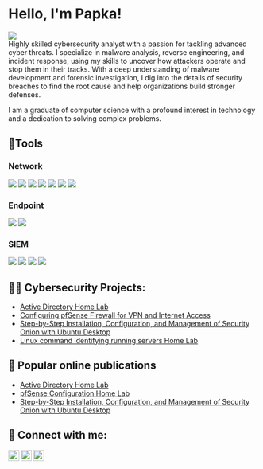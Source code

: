 <h1>Hello, I'm Papka!</h1>
<a href="https://linkedin.com/in/pius-emmanuel-papka-355b66194?"><img src="https://img.shields.io/badge/-LinkedIn-0072b1?&style=for-the-badge&logo=linkedin&logoColor=white" /></a></br>
Highly skilled cybersecurity analyst with a passion for tackling advanced cyber threats. I specialize in malware analysis, reverse engineering, and incident response, using my skills to uncover how attackers operate and stop them in their tracks. With a deep understanding of malware development and forensic investigation, I dig into the details of security breaches to find the root cause and help organizations build stronger defenses.

I am a graduate of computer science with a profound interest in technology and a dedication to solving complex problems.

<h2>🔱Tools</h2>
<h3>Network</h3>
<div>
    <img src="https://img.shields.io/badge/-Wireshark-1679A7?&style=for-the-badge&logo=Wireshark&logoColor=white" />
    <img src="https://img.shields.io/badge/-Tcpdump-AA0000?&style=for-the-badge&logo=Tcpdump&logoColor=white "/>
    <img src="https://img.shields.io/badge/-NetworkMiner-8E67A1?&style=for-the-badge&logo=NetworkMiner&logoColor=white "/>
    <img src="https://img.shields.io/badge/-Nmap-8ADEF7?&style=for-the-badge&logo=Nmap&logoColor=white" />
    <img src="https://img.shields.io/badge/-Suricata-EF3B2D?&style=for-the-badge&logo=Suricata&logoColor=white" />
    <img src="https://img.shields.io/badge/-Zeek-777BB4?&style=for-the-badge&logo=Zeek&logoColor=white" />
    <img src="https://img.shields.io/badge/-Arkime-317C89?&style=for-the-badge&logo=Arkime&logoColor=white" />
</div>

<h3>Endpoint</h3>
<div>
    <img src="https://img.shields.io/badge/-Microsoft_Defender_for_Endpoint-00A4EF?&style=for-the-badge&logo=Microsoft&logoColor=white" />
    <img src="https://img.shields.io/badge/-Velociraptor-4B275F?&style=for-the-badge&logo=Velociraptor&logoColor=white" />
</div>

<h3>SIEM</h3>
<div>
    <img src="https://img.shields.io/badge/-Microsoft_Sentinel-0078D4?&style=for-the-badge&logo=Microsoft&logoColor=white" />
    <img src="https://img.shields.io/badge/-Splunk-000000?&style=for-the-badge&logo=Splunk&logoColor=white" />
    <img src="https://img.shields.io/badge/-Elastic-005571?&style=for-the-badge&logo=Elastic&logoColor=white" />
    <img src="https://img.shields.io/badge/-Security%20Onion-0E2235?&style=for-the-badge&logo=ubuntu&logoColor=white" />
</div>

<h2>👨‍💻 Cybersecurity Projects:</h2>

  - [Active Directory Home Lab](https://pepking.netlify.app/assets/html/active_directory_home_lab)
  - [Configuring pfSense Firewall for VPN and Internet Access](https://pepking.netlify.app/assets/html/pfsense_configuration)
  - [Step-by-Step Installation, Configuration, and Management of Security Onion with Ubuntu Desktop](https://pepking.netlify.app/assets/html/securityOnion)
  - [Linux command identifying running servers Home Lab](https://pepking.netlify.app/assets/html/linuxserver)

<h2>🔭 Popular online publications</h2>

- [Active Directory Home Lab](https://link.medium.com/IEmJdQBztFb )
- [pfSense Configuration Home Lab](https://link.medium.com/dmt9ftZLzFb)
- [Step-by-Step Installation, Configuration, and Management of Security Onion with Ubuntu Desktop](https://link.medium.com/xZUBym9MJFb)
<h2> 🤳 Connect with me:</h2>

[<img align="left" alt="PapkaPius | Twitter" width="22px" src="https://cdn.jsdelivr.net/npm/simple-icons@v3/icons/twitter.svg" />][twitter]
[<img align="left" alt="PapkaPius | LinkedIn" width="22px" src="https://cdn.jsdelivr.net/npm/simple-icons@v3/icons/linkedin.svg" />][linkedin]
[<img align="left" alt="PapkaPius | Facebook" width="22px" src="https://cdn.jsdelivr.net/npm/simple-icons@v3/icons/facebook.svg" />][facebook]

[twitter]: https://twitter.com/pepking5
[facebook]: https://www.facebook.com/pius.emmanuel.37625?mibextid=LQQJ4d/
[linkedin]: https://www.linkedin.com/in/pius-emmanuel-papka-355b66194?

<!--
**pepking/pepking** is a ✨ _special_ ✨ repository because its `README.md` (this file) appears on your GitHub profile.

Here are some ideas to get you started:

- 🔭 I’m currently working on ...
- 🌱 I’m currently learning ...
- 👯 I’m looking to collaborate on ...
- 🤔 I’m looking for help with ...
- 💬 Ask me about ...
- 📫 How to reach me: ...
- 😄 Pronouns: ...
- ⚡ Fun fact: ...
-->

